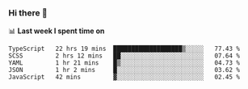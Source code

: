 ### Hi there 👋

<!--
**DBvc/DBvc** is a ✨ _special_ ✨ repository because its `README.md` (this file) appears on your GitHub profile.

Here are some ideas to get you started:

- 🔭 I’m currently working on ...
- 🌱 I’m currently learning ...
- 👯 I’m looking to collaborate on ...
- 🤔 I’m looking for help with ...
- 💬 Ask me about ...
- 📫 How to reach me: ...
- 😄 Pronouns: ...
- ⚡ Fun fact: ...
-->

📊 **Last week I spent time on**
<!--START_SECTION:waka-->
```text
TypeScript   22 hrs 19 mins  ███████████████████▒░░░░░   77.43 % 
SCSS         2 hrs 12 mins   ██░░░░░░░░░░░░░░░░░░░░░░░   07.64 % 
YAML         1 hr 21 mins    █▒░░░░░░░░░░░░░░░░░░░░░░░   04.73 % 
JSON         1 hr 2 mins     █░░░░░░░░░░░░░░░░░░░░░░░░   03.62 % 
JavaScript   42 mins         ▓░░░░░░░░░░░░░░░░░░░░░░░░   02.45 % 
```
<!--END_SECTION:waka-->
